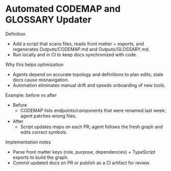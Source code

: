 # Automated CODEMAP and GLOSSARY Updater

Definition

- Add a script that scans files, reads front matter + exports, and regenerates Outputs/CODEMAP.md and Outputs/GLOSSARY.md.
- Run locally and in CI to keep docs synchronized with code.

Why this helps optimization

- Agents depend on accurate topology and definitions to plan edits; stale docs cause misnavigation.
- Automation eliminates manual drift and speeds onboarding of new tools.

Example: before vs after

- Before
  - CODEMAP lists endpoints/components that were renamed last week; agent patches wrong files.
- After
  - Script updates maps on each PR; agent follows the fresh graph and edits correct symbols.

Implementation notes

- Parse front matter keys (role, purpose, dependencies) + TypeScript exports to build the graph.
- Commit updated docs on PR or publish as a CI artifact for review.
